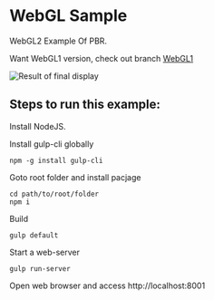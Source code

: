 # WebGL Sample
WebGL2 Example Of PBR.

Want WebGL1 version, check out branch [WebGL1](https://github.com/JulianAtGitHub/WebGLSample/tree/WebGL1)

![Result of final display](https://github.com/JulianAtGitHub/WebGLSample/blob/WebGL2/screenshot.png)

## Steps to run this example:
Install NodeJS.

Install gulp-cli globally
>

    npm -g install gulp-cli

Goto root folder and install pacjage
>

    cd path/to/root/folder
    npm i

Build
>

    gulp default

Start a web-server
>

    gulp run-server

Open web browser and access http://localhost:8001